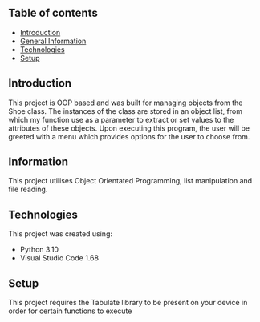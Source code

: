 
## Table of contents
* [Introduction](#introduction)
* [General Information](#information)
* [Technologies](#technologies)
* [Setup](#setup)

## Introduction
This project is OOP based and was built for managing objects from the Shoe class. The instances of the class are stored in an object list, from which my function use as a parameter to extract or set values to the attributes of these objects. Upon executing this program, the user will be greeted with a menu which provides options for the user to choose from. 

## Information
This project utilises Object Orientated Programming, list manipulation and file reading.

## Technologies
This project was created using:
* Python 3.10
* Visual Studio Code 1.68

## Setup
This project requires the Tabulate library to be present on your device in order for certain functions to execute 

